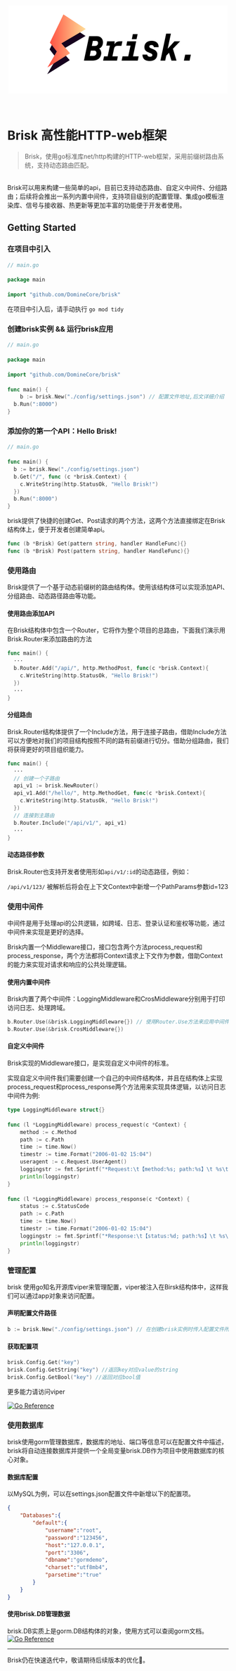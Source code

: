 

<p align="center">
  <a href="" rel="noopener">
 <img width=500px height=200px src="./../public/Brisk.png" alt="Project logo"></a>
</p>

<br>
<div align="center">




</div>

# Brisk 高性能HTTP-web框架 
> Brisk，使用go标准库net/http构建的HTTP-web框架，采用前缀树路由系统，支持动态路由匹配。

<br>
Brisk可以用来构建一些简单的api，目前已支持动态路由、自定义中间件、分组路由；后续将会推出一系列内置中间件，支持项目级别的配置管理、集成go模板渲染库、信号与接收器、热更新等更加丰富的功能便于开发者使用。

<br>


## Getting Started

### 在项目中引入
```go
// main.go

package main

import "github.com/DomineCore/brisk"

```
在项目中引入后，请手动执行 `go mod tidy`

### 创建brisk实例 && 运行brisk应用
```go
// main.go

package main

import "github.com/DomineCore/brisk"

func main() {
	b := brisk.New("./config/settings.json") // 配置文件地址,后文详细介绍
  b.Run(":8000")
}

```

### 添加你的第一个API：Hello Brisk!
```go
// main.go

func main() {
  b := brisk.New("./config/settings.json")
  b.Get("/", func (c *brisk.Context) {
    c.WriteString(http.StatusOk, "Hello Brisk!")
  })
  b.Run(":8000")
}

```
brisk提供了快捷的创建Get、Post请求的两个方法，这两个方法直接绑定在Brisk结构体上，便于开发者创建简单api。
```go
func (b *Brisk) Get(pattern string, handler HandleFunc){}
func (b *Brisk) Post(pattern string, handler HandleFunc){}
```
### 使用路由
Brisk提供了一个基于动态前缀树的路由结构体。使用该结构体可以实现添加API、分组路由、动态路径路由等功能。
<br>

#### 使用路由添加API
在Brisk结构体中包含一个Router，它将作为整个项目的总路由，下面我们演示用Brisk.Router来添加路由的方法
```go
func main() {
  ···
  b.Router.Add("/api/", http.MethodPost, func(c *brisk.Context){
    c.WriteString(http.StatusOk, "Hello Brisk!")
  })
  ···
}
```

#### 分组路由
Brisk.Router结构体提供了一个Include方法，用于连接子路由，借助Include方法可以方便地对我们的项目结构按照不同的路有前缀进行切分。借助分组路由，我们将获得更好的项目组织能力。
```go
func main() {
  ···
  // 创建一个子路由
  api_v1 := brisk.NewRouter()
  api_v1.Add("/hello/", http.MethodGet, func(c *brisk.Context){
    c.WriteString(http.StatusOk, "Hello Brisk!")
  })
  // 连接到主路由
  b.Router.Include("/api/v1/", api_v1)
  ···
}
```

#### 动态路径参数
Brisk.Router也支持开发者使用形如`api/v1/:id`的动态路径，例如：

`/api/v1/123/` 被解析后将会在上下文Context中新增一个PathParams参数id=123


### 使用中间件

中间件是用于处理api的公共逻辑，如跨域、日志、登录认证和鉴权等功能，通过中间件来实现是更好的选择。

Brisk内置一个Middleware接口，接口包含两个方法process_request和process_response，两个方法都将Context请求上下文作为参数，借助Context的能力来实现对请求和响应的公共处理逻辑。

#### 使用内置中间件
Brisk内置了两个中间件：LoggingMiddleware和CrosMiddleware分别用于打印访问日志、处理跨域。
```go
b.Router.Use(&brisk.LoggingMiddleware{}) // 使用Router.Use方法来应用中间件
b.Router.Use(&brisk.CrosMiddleware{})
```

#### 自定义中间件
Brisk实现的Middleware接口，是实现自定义中间件的标准。

实现自定义中间件我们需要创建一个自己的中间件结构体，并且在结构体上实现process_request和process_response两个方法用来实现具体逻辑，以访问日志中间件为例:
```go
type LoggingMiddleware struct{}

func (l *LoggingMiddleware) process_request(c *Context) {
	method := c.Method
	path := c.Path
	time := time.Now()
	timestr := time.Format("2006-01-02 15:04")
	useragent := c.Request.UserAgent()
	loggingstr := fmt.Sprintf("*Request:\t【method:%s; path:%s】\t %s\t from：%s\t", method, path, timestr, useragent)
	println(loggingstr)
}

func (l *LoggingMiddleware) process_response(c *Context) {
	status := c.StatusCode
	path := c.Path
	time := time.Now()
	timestr := time.Format("2006-01-02 15:04")
	loggingstr := fmt.Sprintf("*Response:\t【status:%d; path:%s】\t %s\t", status, path, timestr)
	println(loggingstr)
}
```

### 管理配置
brisk 使用go知名开源库viper来管理配置，viper被注入在Birsk结构体中，这样我们可以通过app对象来访问配置。

#### 声明配置文件路径
```go
b := brisk.New("./config/settings.json") // 在创建brisk实例时传入配置文件所在路径
```


#### 获取配置项
```go
brisk.Config.Get("key")
brisk.Config.GetString("key") //返回key对应value的string
brisk.Config.GetBool("key") //返回对应bool值
```
更多能力请访问viper<br>

[![Go Reference](https://pkg.go.dev/badge/github.com/DomineCore/brisk.svg)](https://pkg.go.dev/github.com/spf13/viper)

### 使用数据库
brisk使用gorm管理数据库，数据库的地址、端口等信息可以在配置文件中描述，brisk将自动连接数据库并提供一个全局变量brisk.DB作为项目中使用数据库的核心对象。
<br>

#### 数据库配置
以MySQL为例，可以在settings.json配置文件中新增以下的配置项。
```json
{
    "Databases":{
        "default":{
            "username":"root",
            "password":"123456",
            "host":"127.0.0.1",
            "port":"3306", 
            "dbname":"gormdemo", 
            "charset":"utf8mb4", 
            "parsetime":"true"
        }
    }
}
```

#### 使用brisk.DB管理数据

brisk.DB实质上是gorm.DB结构体的对象，使用方式可以查阅gorm文档。
[![Go Reference](https://pkg.go.dev/badge/github.com/DomineCore/brisk.svg)](https://pkg.go.dev/gorm.io/gorm)


----

Brisk仍在快速迭代中，敬请期待后续版本的优化👾。

